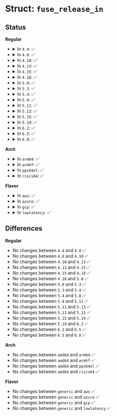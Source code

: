 # Struct: <code>fuse_release_in</code>

## Status
<b>Regular</b>
<ul>
<li>
<details>
<summary>In <code>4.4</code>: ✅</summary>

```c
struct fuse_release_in {
    uint64_t fh;
    uint32_t flags;
    uint32_t release_flags;
    uint64_t lock_owner;
};
```
</details>
</li>
<li>
<details>
<summary>In <code>4.8</code>: ✅</summary>

```c
struct fuse_release_in {
    uint64_t fh;
    uint32_t flags;
    uint32_t release_flags;
    uint64_t lock_owner;
};
```
</details>
</li>
<li>
<details>
<summary>In <code>4.10</code>: ✅</summary>

```c
struct fuse_release_in {
    uint64_t fh;
    uint32_t flags;
    uint32_t release_flags;
    uint64_t lock_owner;
};
```
</details>
</li>
<li>
<details>
<summary>In <code>4.13</code>: ✅</summary>

```c
struct fuse_release_in {
    uint64_t fh;
    uint32_t flags;
    uint32_t release_flags;
    uint64_t lock_owner;
};
```
</details>
</li>
<li>
<details>
<summary>In <code>4.15</code>: ✅</summary>

```c
struct fuse_release_in {
    uint64_t fh;
    uint32_t flags;
    uint32_t release_flags;
    uint64_t lock_owner;
};
```
</details>
</li>
<li>
<details>
<summary>In <code>4.18</code>: ✅</summary>

```c
struct fuse_release_in {
    uint64_t fh;
    uint32_t flags;
    uint32_t release_flags;
    uint64_t lock_owner;
};
```
</details>
</li>
<li>
<details>
<summary>In <code>5.0</code>: ✅</summary>

```c
struct fuse_release_in {
    uint64_t fh;
    uint32_t flags;
    uint32_t release_flags;
    uint64_t lock_owner;
};
```
</details>
</li>
<li>
<details>
<summary>In <code>5.3</code>: ✅</summary>

```c
struct fuse_release_in {
    uint64_t fh;
    uint32_t flags;
    uint32_t release_flags;
    uint64_t lock_owner;
};
```
</details>
</li>
<li>
<details>
<summary>In <code>5.4</code>: ✅</summary>

```c
struct fuse_release_in {
    uint64_t fh;
    uint32_t flags;
    uint32_t release_flags;
    uint64_t lock_owner;
};
```
</details>
</li>
<li>
<details>
<summary>In <code>5.8</code>: ✅</summary>

```c
struct fuse_release_in {
    uint64_t fh;
    uint32_t flags;
    uint32_t release_flags;
    uint64_t lock_owner;
};
```
</details>
</li>
<li>
<details>
<summary>In <code>5.11</code>: ✅</summary>

```c
struct fuse_release_in {
    uint64_t fh;
    uint32_t flags;
    uint32_t release_flags;
    uint64_t lock_owner;
};
```
</details>
</li>
<li>
<details>
<summary>In <code>5.13</code>: ✅</summary>

```c
struct fuse_release_in {
    uint64_t fh;
    uint32_t flags;
    uint32_t release_flags;
    uint64_t lock_owner;
};
```
</details>
</li>
<li>
<details>
<summary>In <code>5.15</code>: ✅</summary>

```c
struct fuse_release_in {
    uint64_t fh;
    uint32_t flags;
    uint32_t release_flags;
    uint64_t lock_owner;
};
```
</details>
</li>
<li>
<details>
<summary>In <code>5.19</code>: ✅</summary>

```c
struct fuse_release_in {
    uint64_t fh;
    uint32_t flags;
    uint32_t release_flags;
    uint64_t lock_owner;
};
```
</details>
</li>
<li>
<details>
<summary>In <code>6.2</code>: ✅</summary>

```c
struct fuse_release_in {
    uint64_t fh;
    uint32_t flags;
    uint32_t release_flags;
    uint64_t lock_owner;
};
```
</details>
</li>
<li>
<details>
<summary>In <code>6.5</code>: ✅</summary>

```c
struct fuse_release_in {
    uint64_t fh;
    uint32_t flags;
    uint32_t release_flags;
    uint64_t lock_owner;
};
```
</details>
</li>
<li>
<details>
<summary>In <code>6.8</code>: ✅</summary>

```c
struct fuse_release_in {
    uint64_t fh;
    uint32_t flags;
    uint32_t release_flags;
    uint64_t lock_owner;
};
```
</details>
</li>
</ul>
<b>Arch</b>
<ul>
<li>
<details>
<summary>In <code>arm64</code>: ✅</summary>

```c
struct fuse_release_in {
    uint64_t fh;
    uint32_t flags;
    uint32_t release_flags;
    uint64_t lock_owner;
};
```
</details>
</li>
<li>
<details>
<summary>In <code>armhf</code>: ✅</summary>

```c
struct fuse_release_in {
    uint64_t fh;
    uint32_t flags;
    uint32_t release_flags;
    uint64_t lock_owner;
};
```
</details>
</li>
<li>
<details>
<summary>In <code>ppc64el</code>: ✅</summary>

```c
struct fuse_release_in {
    uint64_t fh;
    uint32_t flags;
    uint32_t release_flags;
    uint64_t lock_owner;
};
```
</details>
</li>
<li>
<details>
<summary>In <code>riscv64</code>: ✅</summary>

```c
struct fuse_release_in {
    uint64_t fh;
    uint32_t flags;
    uint32_t release_flags;
    uint64_t lock_owner;
};
```
</details>
</li>
</ul>
<b>Flavor</b>
<ul>
<li>
<details>
<summary>In <code>aws</code>: ✅</summary>

```c
struct fuse_release_in {
    uint64_t fh;
    uint32_t flags;
    uint32_t release_flags;
    uint64_t lock_owner;
};
```
</details>
</li>
<li>
<details>
<summary>In <code>azure</code>: ✅</summary>

```c
struct fuse_release_in {
    uint64_t fh;
    uint32_t flags;
    uint32_t release_flags;
    uint64_t lock_owner;
};
```
</details>
</li>
<li>
<details>
<summary>In <code>gcp</code>: ✅</summary>

```c
struct fuse_release_in {
    uint64_t fh;
    uint32_t flags;
    uint32_t release_flags;
    uint64_t lock_owner;
};
```
</details>
</li>
<li>
<details>
<summary>In <code>lowlatency</code>: ✅</summary>

```c
struct fuse_release_in {
    uint64_t fh;
    uint32_t flags;
    uint32_t release_flags;
    uint64_t lock_owner;
};
```
</details>
</li>
</ul>

## Differences
<b>Regular</b>
<ul>
<li>
No changes between <code>4.4</code> and <code>4.8</code> ✅
</li>
<li>
No changes between <code>4.8</code> and <code>4.10</code> ✅
</li>
<li>
No changes between <code>4.10</code> and <code>4.13</code> ✅
</li>
<li>
No changes between <code>4.13</code> and <code>4.15</code> ✅
</li>
<li>
No changes between <code>4.15</code> and <code>4.18</code> ✅
</li>
<li>
No changes between <code>4.18</code> and <code>5.0</code> ✅
</li>
<li>
No changes between <code>5.0</code> and <code>5.3</code> ✅
</li>
<li>
No changes between <code>5.3</code> and <code>5.4</code> ✅
</li>
<li>
No changes between <code>5.4</code> and <code>5.8</code> ✅
</li>
<li>
No changes between <code>5.8</code> and <code>5.11</code> ✅
</li>
<li>
No changes between <code>5.11</code> and <code>5.13</code> ✅
</li>
<li>
No changes between <code>5.13</code> and <code>5.15</code> ✅
</li>
<li>
No changes between <code>5.15</code> and <code>5.19</code> ✅
</li>
<li>
No changes between <code>5.19</code> and <code>6.2</code> ✅
</li>
<li>
No changes between <code>6.2</code> and <code>6.5</code> ✅
</li>
<li>
No changes between <code>6.5</code> and <code>6.8</code> ✅
</li>
</ul>
<b>Arch</b>
<ul>
<li>
No changes between <code>amd64</code> and <code>arm64</code> ✅
</li>
<li>
No changes between <code>amd64</code> and <code>armhf</code> ✅
</li>
<li>
No changes between <code>amd64</code> and <code>ppc64el</code> ✅
</li>
<li>
No changes between <code>amd64</code> and <code>riscv64</code> ✅
</li>
</ul>
<b>Flavor</b>
<ul>
<li>
No changes between <code>generic</code> and <code>aws</code> ✅
</li>
<li>
No changes between <code>generic</code> and <code>azure</code> ✅
</li>
<li>
No changes between <code>generic</code> and <code>gcp</code> ✅
</li>
<li>
No changes between <code>generic</code> and <code>lowlatency</code> ✅
</li>
</ul>
